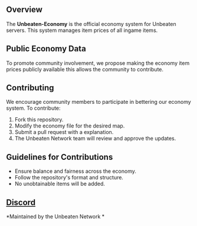 ## Overview
The **Unbeaten-Economy** is the official economy system for Unbeaten servers. This system manages item prices of all ingame items.

## Public Economy Data
To promote community involvement, we propose making the economy item prices publicly available this allows the community to contribute.

## Contributing
We encourage community members to participate in bettering our economy system. To contribute:
1. Fork this repository.
2. Modify the economy file for the desired map.
3. Submit a pull request with a explanation.
4. The Unbeaten Network team will review and approve the updates.

## Guidelines for Contributions
- Ensure balance and fairness across the economy.
- Follow the repository's format and structure.
- No unobtainable items will be added.


[Discord]([www.google.com](https://discord.gg/4QeCC7cMGn))
---
*Maintained by the Unbeaten Network *

